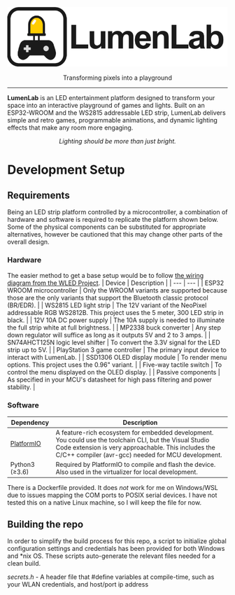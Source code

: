 <p align="center"><img src="assets/lumenlab-logo.png" alt="LumenLab Logo" /></p>
<p align="center">Transforming pixels into a playground</p>

---

__LumenLab__ is an LED entertainment platform designed to transform your space into an interactive playground of games and lights. Built on an ESP32-WROOM and the WS2815 addressable LED strip, LumenLab delivers simple and retro games, programmable animations, and dynamic lighting effects that make any room more engaging.

<p align="center"><i>Lighting should be more than just bright.</i></p>


# Development Setup
## Requirements
Being an LED strip platform controlled by a microcontroller, a combination of hardware and software is required to replicate the platform shown below. Some of the physical components can be substituted for appropriate alternatives, however be cautioned that this may change other parts of the overall design.

### Hardware
The easier method to get a base setup would be to follow [the wiring diagram from the WLED Project](https://kno.wled.ge/basics/wiring-guides/).
|  Device | Description |
| --- | --- |
| ESP32 WROOM microcontroller | Only the WROOM variants are supported because those are the only variants that support the Bluetooth classic protocol (BR/EDR). |
| WS2815 LED light strip | The 12V variant of the NeoPixel addressable RGB WS2812B. This project uses the 5 meter, 300 LED strip in black. |
| 12V 10A DC power supply | The 10A supply is needed to illuminate the full strip white at full brightness. |
| MP2338 buck converter | Any step down regulator will suffice as long as it outputs 5V and 2 to 3 amps. |
| SN74AHCT125N logic level shifter | To convert the 3.3V signal for the LED strip up to 5V. |
| PlayStation 3 game controller | The primary input device to interact with LumenLab. |
| SSD1306 OLED display module | To render menu options. This project uses the 0.96" variant. |
| Five-way tactile switch | To control the menu displayed on the OLED display. |
| Passive components | As specified in your MCU's datasheet for high pass filtering and power stability. |


### Software
| Dependency | Description |
| --- | --- |
| [PlatformIO](https://platformio.org/) | A feature-rich ecosystem for embedded development. You could use the toolchain CLI, but the Visual Studio Code extension is very approachable. This includes the C/C++ compiler (avr-gcc) needed for MCU development. |
| Python3 (&GreaterEqual;3.6)| Required by PlatformIO to compile and flash the device. Also used in the virtualizer for local development. |

There is a Dockerfile provided. It does *not* work for me on Windows/WSL due to issues mapping the COM ports to POSIX serial devices. I have not tested this on a native Linux machine, so I will keep the file for now.

## Building the repo
In order to simplify the build process for this repo, a script to initialize global configuration settings and credentials has been provided for both Windows and *nix OS. These scripts auto-generate the relevant files needed for a clean build.

_secrets.h_ - A header file that #define variables at compile-time, such as your WLAN credentials, and host/port ip address